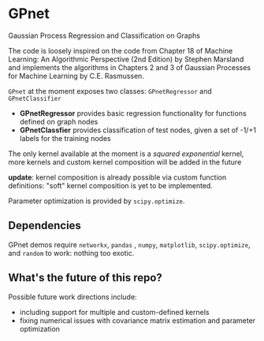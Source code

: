# GPnet
Gaussian Process Regression and Classification on Graphs

The code is loosely inspired on the code from Chapter 18 of Machine Learning: An Algorithmic Perspective (2nd Edition) by Stephen Marsland and implements the algorithms in Chapters 2 and 3 of Gaussian Processes for Machine Learning by C.E. Rasmussen.

`GPnet` at the moment exposes two classes: `GPnetRegressor` and `GPnetClassifier`
* **GPnetRegressor** provides basic regression functionality for functions defined on graph nodes
* **GPnetClassfier** provides classification of test nodes, given a set of -1/+1 labels for the training nodes

The only kernel available at the moment is a _squared exponential_ kernel, more kernels and custom kernel composition will be added in the future

**update**: kernel composition is already possible via custom function definitions: "soft" kernel composition is yet to be implemented.

Parameter optimization is provided by `scipy.optimize`.
 
## Dependencies
GPnet demos require `networkx`, `pandas` , `numpy`, `matplotlib`, `scipy.optimize`, and `random` to work: nothing too exotic.

## What's the future of this repo? 
Possible future work directions include:
* including support for multiple and custom-defined kernels
* fixing numerical issues with covariance matrix estimation and parameter optimization
